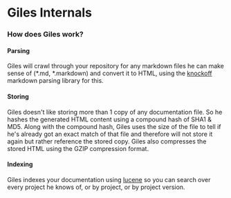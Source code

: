 # Giles Internals

### How does Giles work?

#### Parsing
Giles will crawl through your repository for any markdown files he can make sense of (*.md, *.markdown) and convert it
to HTML, using the [knockoff](https://github.com/tristanjuricek/knockoff) markdown parsing library for this.

#### Storing
Giles doesn't like storing more than 1 copy of any documentation file. So he hashes the generated HTML content using a
compound hash of SHA1 & MD5. Along with the compound hash, Giles uses the size of the file to tell if he's already got
an exact match of that file and therefore will not store it again but rather reference the stored copy. Giles also
compresses the stored HTML using the GZIP compression format.

#### Indexing
Giles indexes your documentation using [lucene](http://lucene.apache.org/) so you can search over every project he
knows of, or by project, or by project version.
